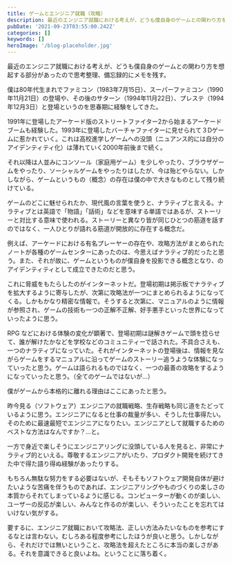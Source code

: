 ```yaml
---
title: ゲームとエンジニア就職（攻略）
description: 最近のエンジニア就職における考えが、どうも僕自身のゲームとの関わり方を想起する部分があったので思考整理、備忘録的にメモを残す。
pubDate: '2021-09-23T03:55:00.242Z'
categories: []
keywords: []
heroImage: '/blog-placeholder.jpg'
---
```


最近のエンジニア就職における考えが、どうも僕自身のゲームとの関わり方を想起する部分があったので思考整理、備忘録的にメモを残す。

僕は80年代生まれでファミコン（1983年7月15日）、スーパーファミコン（1990年11月21日）の登場や、その後のサターン（1994年11月22日）、プレステ（1994年12月3日）と登場というのを思春期に経験をしてきた。

1991年に登場したアーケード版のストリートファイター2から始まるアーケードブームも経験した。1993年に登場したバーチャファイターに見せられて３Dゲームに惹かれていく。これは高校進学しゲームへの没頭（ニュアンス的には自分のアイデンティティ化）は薄れていく2000年前後まで続く。

それ以降は人並みにコンソール（家庭用ゲーム）を少しやったり、ブラウザゲームをやったり、ソーシャルゲームをやったりはしたが、今は殆どやらない。しかしながら、ゲームというもの（概念）の存在は僕の中で大きなものとして残り続けている。

ゲームのどこに魅せられたか、現代風の言葉を使うと、ナラティブと言える。ナラティブとは英語で「物語」「話術」などを意味する単語ではあるが、ストーリーと対比する意味で使われる。ストーリーと異なり皆が同じひとつの筋道を話すのではなく、一人ひとりが語れる筋道が開放的に存在する概念だ。

例えば、アーケードにおける有名プレーヤーの存在や、攻略方法がまとめられたノートが各種のゲームセンターにあったのは、今思えばナラティブ的だったと思う。また、それが故に、ゲームというものが僕自身を投影できる概念となり、のアイデンティティとして成立できたのだと思う。

これに脅威をもたらしたのがインターネットだ。登場初期は掲示板でナラティブを拡大するように寄与したが、次第に攻略法が一つにまとめられるようになってくる。しかもかなり精密な情報で。そうすると次第に、マニュアルのように情報が参照され、ゲームの技術も一つの正解不正解、好手悪手といった世界になっていったように思う。

RPG などにおける体験の変化が顕著で、登場初期は謎解きゲームで頭を捻らせて、誰が解けたかなどを学校などのコミュニティーで話された。不具合さえも、一つのナラティブになっていた。それがインターネットの登場後は、情報を見ながらゲームをするマニュアルに沿ってゲームのストーリー追うような体験になっていったと思う。ゲームは語られるものではなく、一つの最善の攻略をするようになっていったと思う。（全てのゲームではないが…）

僕がゲームから本格的に離れる理由はここにあったと思う。

昨今見る（ソフトウェア）エンジニアの就職戦略、生存戦略も同じ道をたどっているように思う。エンジニアになると仕事の裁量が多い、そうした仕事得たい。そのために最速最短でエンジニアになりたい。エンジニアとして就職するためのベストな方法はなんですか？…と。

一方で身近で楽しそうにエンジニアリングに没頭している人を見ると、非常にナラティブ的といえる。尊敬するエンジニアがいたり、プロダクト開発を続けてきた中で得た語り得ぬ経験があったりする。

もちろん無駄な努力をする必要はないが、そもそもソフトウェア開発自体が避けたいような苦痛を伴うものであれば、エンジニアリングやものづくりの楽しさの本質からそれてしまっているように感じる。コンピューターが動くのが楽しい、ユーザーの反応が楽しい、みんなと作るのが楽しい、そういったことを忘れてはいけない気がする。

要するに、エンジニア就職において攻略法、正しい方法みたいなものを参考にするなとは言わない。むしろある程度参考にしたほうが良いと思う。しかしながら、それだけでは無いということ、攻略法を超えたところに本当の楽しさがある。それを意識できると良いよね。ということに落ち着く。